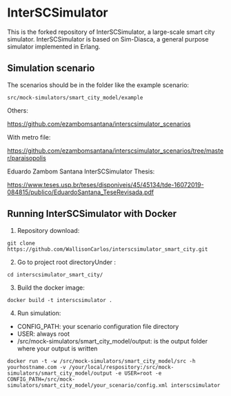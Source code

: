 # InterSCSimulator #
This is the forked repository of InterSCSimulator, a large-scale smart city simulator. InterSCSimulator is based on Sim-Diasca, a general purpose simulator implemented in Erlang.


## Simulation scenario ##

The scenarios should be in the folder like the example scenario:

```
src/mock-simulators/smart_city_model/example
```

Others:

https://github.com/ezambomsantana/interscsimulator_scenarios

With metro file:

https://github.com/ezambomsantana/interscsimulator_scenarios/tree/master/paraisopolis

Eduardo Zambom Santana InterSCSimulator Thesis:
 
https://www.teses.usp.br/teses/disponiveis/45/45134/tde-16072019-084815/publico/EduardoSantana_TeseRevisada.pdf
## Running InterSCSimulator with Docker ##
1. Repository download:
```
git clone https://github.com/WallisonCarlos/interscsimulator_smart_city.git
```

2. Go to project root directoryUnder :

```
cd interscsimulator_smart_city/
```

3. Build the docker image:

```
docker build -t interscsimulator .
```

4. Run simulation:
- CONFIG_PATH: your scenario configuration file directory
- USER: always root
- /src/mock-simulators/smart_city_model/output: is the output folder where your output is written
```
docker run -t -w /src/mock-simulators/smart_city_model/src -h yourhostname.com -v /your/local/respository:/src/mock-simulators/smart_city_model/output -e USER=root -e CONFIG_PATH=/src/mock-simulators/smart_city_model/your_scenario/config.xml interscsimulator
```
